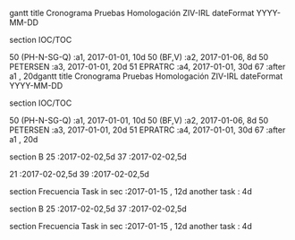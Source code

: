 gantt
title Cronograma Pruebas Homologación ZIV-IRL
 dateFormat  YYYY-MM-DD

section IOC/TOC

50 (PH-N-SG-Q) :a1, 2017-01-01, 10d
50 (BF,V)  :a2, 2017-01-06, 8d
50 PETERSEN     :a3, 2017-01-01, 20d
51 EPRATRC      :a4, 2017-01-01, 30d
67     :after a1  , 20dgantt
title Cronograma Pruebas Homologación ZIV-IRL
 dateFormat  YYYY-MM-DD

section IOC/TOC

50 (PH-N-SG-Q) :a1, 2017-01-01, 10d
50 (BF,V)  :a2, 2017-01-06, 8d
50 PETERSEN     :a3, 2017-01-01, 20d
51 EPRATRC      :a4, 2017-01-01, 30d
67     :after a1  , 20d
  
section B
25 :2017-02-02,5d
37 :2017-02-02,5d

21 :2017-02-02,5d
39 :2017-02-02,5d

section Frecuencia
Task in sec  :2017-01-15  , 12d
    another task      : 4d


  
section B
25 :2017-02-02,5d
37 :2017-02-02,5d

section Frecuencia
Task in sec  :2017-01-15  , 12d
    another task      : 4d
